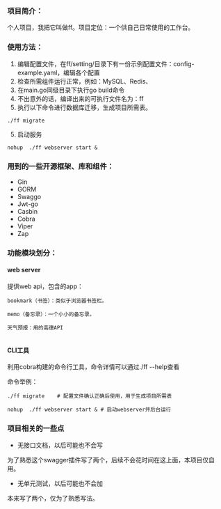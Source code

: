 ### 项目简介：

个人项目，我把它叫做ff。项目定位：一个供自己日常使用的工作台。

### 使用方法：

1. 编辑配置文件，在ff/setting/目录下有一份示例配置文件：config-example.yaml，编辑各个配置
2. 检查所需组件运行正常，例如：MySQL、Redis、
3. 在main.go同级目录下执行go build命令
4. 不出意外的话，编译出来的可执行文件名为：ff
5. 执行以下命令进行数据库迁移，生成项目所需表。

```shell
./ff migrate
```

5. 启动服务

```shell
nohup  ./ff webserver start	&
```



### 用到的一些开源框架、库和组件：

- Gin
- GORM
- Swaggo
- Jwt-go
- Casbin
- Cobra
- Viper
- Zap



### 功能模块划分：

#### web server

提供web api，包含的app：

```
bookmark（书签）：类似于浏览器书签栏。

memo（备忘录）：一个小小的备忘录。

天气预报：用的高德API


```



#### CLI工具

利用cobra构建的命令行工具，命令详情可以通过./ff --help查看

命令举例：

```shell
./ff migrate	# 配置文件确认正确后使用，用于生成项目所需表

nohup  ./ff webserver start	& # 启动webserver并后台运行
```



### 项目相关的一些点

- 无接口文档，以后可能也不会写

为了熟悉这个swagger插件写了两个，后续不会花时间在这上面，本项目仅自用。

- 无单元测试，以后可能也不会加

本来写了两个，仅为了熟悉写法。
